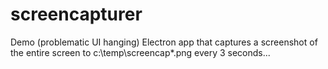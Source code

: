 # screencapturer
Demo (problematic UI hanging) Electron app that captures a screenshot of the entire screen to c:\temp\screencap\*.png every 3 seconds...
